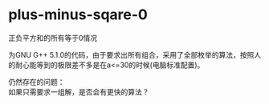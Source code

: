 # plus-minus-sqare-0
<p>正负平方和的所有等于0情况</p>
<p>为GNU G++ 5.1.0的代码，由于要求出所有组合，采用了全部枚举的算法，按照人的耐心能等到的极限差不多是在a<=30的时候(电脑标准配置)。</p>
<p></p>
<p>仍然存在的问题：<br>
如果只需要求一组解，是否会有更快的算法？</p>
